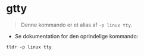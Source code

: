 # gtty

> Denne kommando er et alias af `-p linux tty`.

- Se dokumentation for den oprindelige kommando:

`tldr -p linux tty`
